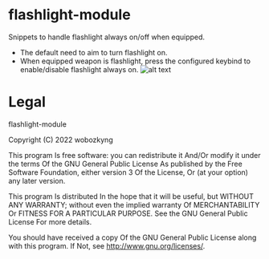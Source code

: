 # flashlight-module
Snippets to handle flashlight always on/off when equipped.
- The default need to aim to turn flashlight on.
- When equipped weapon is flashlight, press the configured keybind to enable/disable flashlight always on.
![alt text](https://cdn.discordapp.com/attachments/1056112627698372708/1057711852517335040/image.png)

# Legal

flashlight-module

Copyright (C) 2022 wobozkyng

This program Is free software: you can redistribute it And/Or modify it under the terms Of the GNU General Public License As published by the Free Software Foundation, either version 3 Of the License, Or (at your option) any later version.

This program Is distributed In the hope that it will be useful, but WITHOUT ANY WARRANTY; without even the implied warranty Of MERCHANTABILITY Or FITNESS FOR A PARTICULAR PURPOSE. See the GNU General Public License For more details.

You should have received a copy Of the GNU General Public License along with this program. If Not, see http://www.gnu.org/licenses/.
